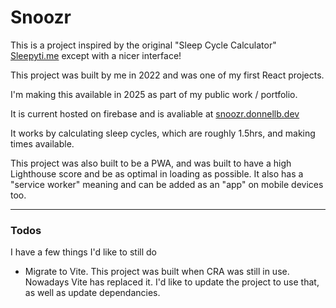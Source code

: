 # Snoozr

This is a project inspired by the original "Sleep Cycle Calculator" [Sleepyti.me](https://sleepyti.me) except with a nicer interface!

This project was built by me in 2022 and was one of my first React projects.

I'm making this available in 2025 as part of my public work / portfolio.

It is current hosted on firebase and is avaliable at [snoozr.donnellb.dev](https://snoozr.donnellb.dev)

It works by calculating sleep cycles, which are roughly 1.5hrs, and making times available.

This project was also built to be a PWA, and was built to have a high Lighthouse score and be as optimal in loading as possible.
It also has a "service worker" meaning and can be added as an "app" on mobile devices too.

---

### Todos

I have a few things I'd like to still do

- Migrate to Vite. This project was built when CRA was still in use. Nowadays Vite has replaced it. I'd like to update the project to use that, as well as update dependancies.
